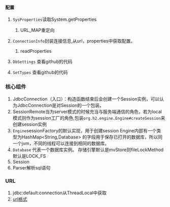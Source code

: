 #### 配置
1. `SysProperties`读取System.getProperties
    1. URL_MAP重定向
2. `ConnectionInfo`封装连接信息,从url，properties中获取配置。
    1. readProperties
    
3. `DbSettings`  查看github的代码
4. `SetTypes` 查看github的代码


### 核心组件

1. JdbcConnection（入口）：构造函数结束后会创建一个Session实例，可以认为JdbcConnection是对Session的一个包装。 
2. SessionRemote当为server模式的时候充当与服务端通信的角色，若为local模式则作为session工厂的角色,包装`org.h2.engine.Engine#createSession`来创建session实例
3. `Engine`sessionFactory的默认实现，用于创建session
Engine内部有一个类型为HashMap<String,Database> 的字段用于保存已打开的数据库，所以同一个jvm，不同的线程可以连接到相同的数据库。
4. `Database` 代表一个数据库实例。
存储引擎默认是mvStore则fileLockMethod默认是LOCK_FS
5. Session
6. Parser解析sql语句

### URL

1. jdbc:default:connection从ThreadLocal中获取
2. [url格式](http://www.h2database.com/html/features.html#database_url)



